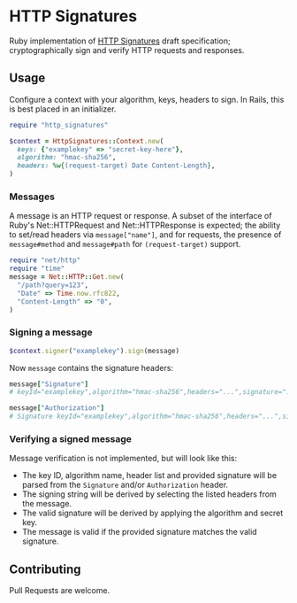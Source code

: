 # HTTP Signatures

Ruby implementation of [HTTP Signatures][draft03] draft specification;
cryptographically sign and verify HTTP requests and responses.


## Usage

Configure a context with your algorithm, keys, headers to sign. In Rails,
this is best placed in an initializer.

```rb
require "http_signatures"

$context = HttpSignatures::Context.new(
  keys: {"examplekey" => "secret-key-here"},
  algorithm: "hmac-sha256",
  headers: %w{(request-target) Date Content-Length},
)
```

### Messages

A message is an HTTP request or response. A subset of the interface of
Ruby's Net::HTTPRequest and Net::HTTPResponse is expected; the ability to
set/read headers via `message["name"]`, and for requests, the presence
of `message#method` and `message#path` for `(request-target)` support.

```rb
require "net/http"
require "time"
message = Net::HTTP::Get.new(
  "/path?query=123",
  "Date" => Time.now.rfc822,
  "Content-Length" => "0",
)
```

### Signing a message

```rb
$context.signer("examplekey").sign(message)
```

Now `message` contains the signature headers:

```rb
message["Signature"]
# keyId="examplekey",algorithm="hmac-sha256",headers="...",signature="..."

message["Authorization"]
# Signature keyId="examplekey",algorithm="hmac-sha256",headers="...",signature="..."
```

### Verifying a signed message

Message verification is not implemented, but will look like this:

* The key ID, algorithm name, header list and provided signature will be parsed
  from the `Signature` and/or `Authorization` header.
* The signing string will be derived by selecting the listed headers from the
  message.
* The valid signature will be derived by applying the algorithm and secret key.
* The message is valid if the provided signature matches the valid signature.


## Contributing

Pull Requests are welcome.


[draft03]: http://tools.ietf.org/html/draft-cavage-http-signatures-03
